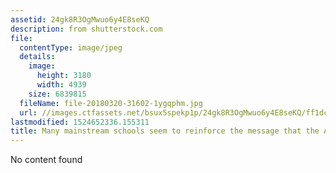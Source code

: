 ```yaml
---
assetid: 24gk8R3OgMwuo6y4E8seKQ
description: from shutterstock.com
file:
  contentType: image/jpeg
  details:
    image:
      height: 3180
      width: 4939
    size: 6839815
  fileName: file-20180320-31602-1ygqphm.jpg
  url: //images.ctfassets.net/bsux5spekp1p/24gk8R3OgMwuo6y4E8seKQ/ff1dc5b85572b88058b774f45fe74b7e/file-20180320-31602-1ygqphm.jpg
lastmodified: 1524652336.155311
title: Many mainstream schools seem to reinforce the message that the ATAR is everything.
---
```

No content found